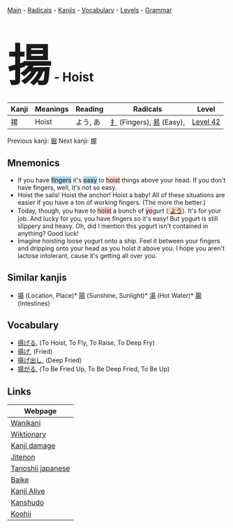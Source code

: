 <style> bigfont {font-size: 100px}</style>
[Main](../index.md) -
[Radicals](../radicals.md) -
[Kanjis](../kanjis.md) -
[Vocabulary](../vocabulary.md) -
[Levels](../levels.md) -
[Grammar](../grammar.md)
# <bigfont> 揚</bigfont> - Hoist 

| Kanji | Meanings | Reading | Radicals | Level |
| --- | --- | --- | --- | --- |
| 揚 | Hoist | よう, あ | [扌](../radicals/扌.md) (Fingers), [易](../radicals/易.md) (Easy),  | [Level 42](../levels/wk_level42.md) |

Previous kanji: [掘](掘.md) Next kanji: [握](握.md) 

## Mnemonics
 * If you have <span style="background-color:#ADD8E6"> fingers</span> it's <span style="background-color:#ADD8E6"> easy</span> to <span style="background-color:#ffcccb"> hoist</span> things above your head. If you don't have fingers, well, it's not so easy.
* Hoist the sails! Hoist the anchor! Hoist a baby! All of these situations are easier if you have a ton of working fingers. (The more the better.)
* Today, though, you have to <span style="background-color:#ffcccb"> hoist</span> a bunch of <span style="background-color:#ffcccb"> yo</span>gurt (<span style="background-color:#fed8b1"> [よう](https://jisho.org/search/よう)</span>). It's for your job. And lucky for you, you have fingers so it's easy! But yogurt is still slippery and heavy. Oh, did I mention this yogurt isn't contained in anything? Good luck!
* Imagine hoisting loose yogurt onto a ship. Feel it between your fingers and dripping onto your head as you hoist it above you. I hope you aren't lactose intolerant, cause it's getting all over you.


## Similar kanjis
 * [場](場.md) (Location, Place)* [陽](陽.md) (Sunshine, Sunlight)* [湯](湯.md) (Hot Water)* [腸](腸.md) (Intestines)


## Vocabulary
 * [揚げる](../vocabulary/揚.md), (To Hoist, To Fly, To Raise, To Deep Fry)
* [揚げ](../vocabulary/揚.md), (Fried)
* [揚げ出し](../vocabulary/揚.md), (Deep Fried)
* [揚がる](../vocabulary/揚.md), (To Be Fried Up, To Be Deep Fried, To Be Up)



## Links 

| Webpage |
| --- |
| [Wanikani          ](https://www.wanikani.com/kanji/揚) |
| [Wiktionary        ](https://en.wiktionary.org/wiki/揚) |
| [Kanji damage      ](http://www.kanjidamage.com/kanji/search?utf8=✓&q=揚) |
| [Jitenon           ](https://jitenon.com/kanji/揚) |
| [Tanoshii japanese ](https://www.tanoshiijapanese.com/dictionary/kanji.cfm?k=揚) |
| [Baike             ](https://baike.baidu.com/item/揚) |
| [Kanji Alive       ](https://app.kanjialive.com/揚) |
| [Kanshudo          ](https://www.kanshudo.com/searchmn?q=揚) |
| [Koohii            ](https://kanji.koohii.com/study/kanji/揚) |
